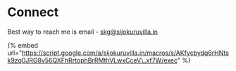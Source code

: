 # Connect

Best way to reach me is email - skg@sijokuruvilla.in

{% embed url="https://script.google.com/a/sijokuruvilla.in/macros/s/AKfycbydq6rHNtsk9zq0JRG8v56QXFhRrtophBrRMthVLwxCceV\_xf7W/exec" %}









